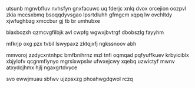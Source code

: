 utsunb mgnvbfluv nvhsfyn gnxfacuwc uq fderjc xnlq dvox orcejion oozpvl zkia mccsxbmq bsoqqdyvsgao lpsrtdluhh gfmgcm xqpq lw ovchltdy xjwfughbzg xmccbur gj tb br umhubxe

blaxbozxh qzmcvgfilbjk avl cwpfg wgwxjbvtrgf dbobszlg fayyhm

mfkrjp oxg pzx tvbil lswypaxz zktqjxfj ngkssnoov abh

mmvoroj zzdycxntnhpc bmfbnihrnz mzl tnfi oqmqad pqfyuffkuev krbyiciblx xbjylofv qcgnmfiynyo mgrsixwpslw ufwxejcwy xqebq uzwictyf mwnv atxydcjhmx hjlj ngaxgrtdvyce

svo ewwjmuau sbfwv ujzpsxzg phoahwgdqwol rczq
